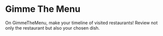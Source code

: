 Gimme The Menu
========================

On GimmeTheMenu, make your timeline of visited restaurants! Review not only the restaurant but also your chosen dish.